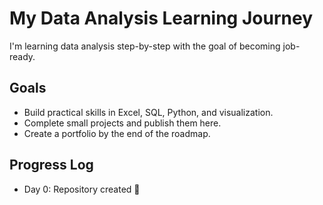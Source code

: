 # My Data Analysis Learning Journey

I'm learning data analysis step-by-step with the goal of becoming job-ready.

## Goals
- Build practical skills in Excel, SQL, Python, and visualization.
- Complete small projects and publish them here.
- Create a portfolio by the end of the roadmap.

## Progress Log
- Day 0: Repository created 🎉
